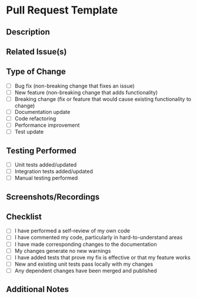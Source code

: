 # Pull Request Template

## Description

<!-- Provide a brief description of the changes in this PR -->

## Related Issue(s)

<!-- Link to the issue(s) this PR addresses, using hashtag notation: #123 -->

## Type of Change

- [ ] Bug fix (non-breaking change that fixes an issue)
- [ ] New feature (non-breaking change that adds functionality)
- [ ] Breaking change (fix or feature that would cause existing functionality to change)
- [ ] Documentation update
- [ ] Code refactoring
- [ ] Performance improvement
- [ ] Test update

## Testing Performed

<!-- Describe the testing you have performed to verify your changes work -->

- [ ] Unit tests added/updated
- [ ] Integration tests added/updated
- [ ] Manual testing performed

## Screenshots/Recordings

<!-- If applicable, add screenshots or recordings to help explain your changes -->

## Checklist

- [ ] I have performed a self-review of my own code
- [ ] I have commented my code, particularly in hard-to-understand areas
- [ ] I have made corresponding changes to the documentation
- [ ] My changes generate no new warnings
- [ ] I have added tests that prove my fix is effective or that my feature works
- [ ] New and existing unit tests pass locally with my changes
- [ ] Any dependent changes have been merged and published

## Additional Notes

<!-- Add any other context about the PR here -->
